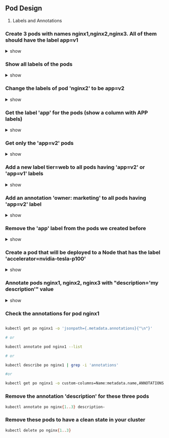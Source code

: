 ## Pod Design

1. Labels and Annotations

### Create 3 pods with names nginx1,nginx2,nginx3. All of them should have the label app=v1

<details> <summary> show </summary>

```bash
kubectl run nginx1 --image=nginx --restart=Never --labels=app=v1

kubectl run nginx2 --image=nginx --restart=Never --labels=app=v1

kubectl run nginx3 --image=nginx --restart=Never --labels=app=v1


# or,
for i in `seq 1 3` ; do kubectl run nginx$i --image=nginx --restart=Never -l app=v1 ; done
```

</details>

### Show all labels of the pods

<details> <summary> show </summary>

```bash
kubectl get po --show-labels
```

```bash
NAME     READY   STATUS    RESTARTS   AGE     LABELS
nginx1   1/1     Running   0          3m26s   app=v1
nginx2   1/1     Running   0          3m21s   app=v1
nginx3   1/1     Running   0          3m17s   app=v1
```

</details>

### Change the labels of pod 'nginx2' to be app=v2

<details> <summary> show </summary>

```bash
kubectl label po nginx2 app=v2 --overwrite
```

```bash
kubectl get po --show-labels

NAME     READY   STATUS    RESTARTS   AGE     LABELS
nginx1   1/1     Running   0          5m59s   app=v1
nginx2   1/1     Running   0          5m54s   app=v2
nginx3   1/1     Running   0          5m50s   app=v1
```

</details>

### Get the label 'app' for the pods (show a column with APP labels)

<details> <summary> show </summary>

```bash
kubectl get po -L app

or 

kubectl get po --label-columns=app

or

kubectl get po --label-columns app
```

</details>

### Get only the 'app=v2' pods

<details> <summary> show </summary>

```bash
kubectl get po -l app=v2

or

kubectl get po -l 'app in (v2)'

or

kubectl get po --selector=app=v2
```

</details>

### Add a new label tier=web to all pods having 'app=v2' or 'app=v1' labels

<details> <summary> show </summary>

```bash
kubectl label po -l "app in(v1,v2)" tier=web
```

```bash
kubectl get po --show-labels 

NAME     READY   STATUS    RESTARTS   AGE   LABELS
nginx1   1/1     Running   0          14m   app=v1,tier=web
nginx2   1/1     Running   0          13m   app=v2,tier=web
nginx3   1/1     Running   0          13m   app=v1,tier=web
```

</details>

### Add an annotation 'owner: marketing' to all pods having 'app=v2' label

<details> <summary> show </summary>

```bash
kubectl annotate po -l app=v2 owner=marketing
```

```bash
kubectl get po -l app=v2

NAME     READY   STATUS    RESTARTS   AGE
nginx2   1/1     Running   0          17m
```

```bash
Name:             nginx2
Namespace:        default
Priority:         0
Service Account:  default
Node:             minikube/192.168.49.2
Start Time:       Sat, 25 Mar 2023 09:45:55 +0530
Labels:           app=v2
                  tier=web
Annotations:      owner: marketing
Status:           Running
IP:               172.17.0.4
IPs:
  IP:  172.17.0.4
Containers:
  nginx2:
    Container ID:   docker://df2f191b8d0c5a1dc386c8d3eb8d9ce61907a4f588f4612dd462fd2799562c2d
    Image:          nginx
    Image ID:       docker-pullable://nginx@sha256:f4e3b6489888647ce1834b601c6c06b9f8c03dee6e097e13ed3e28c01ea3ac8c
    Port:           <none>
    Host Port:      <none>
    State:          Running
      Started:      Sat, 25 Mar 2023 09:46:00 +0530
    Ready:          True
    Restart Count:  0
    Environment:    <none>
    Mounts:
      /var/run/secrets/kubernetes.io/serviceaccount from kube-api-access-tzzx7 (ro)
Conditions:
  Type              Status
  Initialized       True 
  Ready             True 
  ContainersReady   True 
  PodScheduled      True 
Volumes:
  kube-api-access-tzzx7:
    Type:                    Projected (a volume that contains injected data from multiple sources)
    TokenExpirationSeconds:  3607
    ConfigMapName:           kube-root-ca.crt
    ConfigMapOptional:       <nil>
    DownwardAPI:             true
QoS Class:                   BestEffort
Node-Selectors:              <none>
Tolerations:                 node.kubernetes.io/not-ready:NoExecute op=Exists for 300s
                             node.kubernetes.io/unreachable:NoExecute op=Exists for 300s
Events:
  Type    Reason     Age   From               Message
  ----    ------     ----  ----               -------
  Normal  Scheduled  17m   default-scheduler  Successfully assigned default/nginx2 to minikube
  Normal  Pulling    17m   kubelet            Pulling image "nginx"
  Normal  Pulled     17m   kubelet            Successfully pulled image "nginx" in 4.308765496s
  Normal  Created    17m   kubelet            Created container nginx2
  Normal  Started    17m   kubelet            Started container nginx2
```

</details>

### Remove the 'app' label from the pods we created before

<details> <summary> show </summary>

```bash
kubectl label po nginx1 nginx2 nginx3 app-
# or
kubectl label po nginx{1..3} app-
# or
kubectl label po -l app app-
```

</details>


### Create a pod that will be deployed to a Node that has the label 'accelerator=nvidia-tesla-p100'

<details> <summary> show </summary>

Before new node selector add
```bash
kubectl get nodes --show-labels

NAME       STATUS   ROLES           AGE   VERSION   LABELS
minikube   Ready    control-plane   34m   v1.24.3   beta.kubernetes.io/arch=amd64,beta.kubernetes.io/os=linux,kubernetes.io/arch=amd64,kubernetes.io/hostname=minikube,kubernetes.io/os=linux,minikube.k8s.io/commit=62e108c3dfdec8029a890ad6d8ef96b6461426dc,minikube.k8s.io/name=minikube,minikube.k8s.io/primary=true,minikube.k8s.io/updated_at=2023_03_25T09_35_59_0700,minikube.k8s.io/version=v1.26.1,node-role.kubernetes.io/control-plane=,node.kubernetes.io/exclude-from-external-load-balancers=
```

New node selctor add
```bash
kubectl label nodes minikube accelerator=nvidia-tesla-p100
```

After new node selector add
```bash
kubectl get nodes --show-labels

NAME       STATUS   ROLES           AGE   VERSION   LABELS
minikube   Ready    control-plane   35m   v1.24.3   accelerator=nvidia-tesla-p100,beta.kubernetes.io/arch=amd64,beta.kubernetes.io/os=linux,kubernetes.io/arch=amd64,kubernetes.io/hostname=minikube,kubernetes.io/os=linux,minikube.k8s.io/commit=62e108c3dfdec8029a890ad6d8ef96b6461426dc,minikube.k8s.io/name=minikube,minikube.k8s.io/primary=true,minikube.k8s.io/updated_at=2023_03_25T09_35_59_0700,minikube.k8s.io/version=v1.26.1,node-role.kubernetes.io/control-plane=,node.kubernetes.io/exclude-from-external-load-balancers=
```

create new pod
```bash
kubectl run nginx4 --image=nginx --restart=Never --dry-run=client -o yaml > node-selector.yaml
```

Update pod to schedule pod in specific node
```bash
apiVersion: v1
kind: Pod
metadata:
  creationTimestamp: null
  labels:
    run: nginx4
  name: nginx4
spec:
  containers:
  - image: nginx
    name: nginx4
    resources: {}
  dnsPolicy: ClusterFirst
  restartPolicy: Never
  
  nodeSelector:
    accelerator: nvidia-tesla-p100
status: {}
```

or using node affinity
```bash
apiVersion: v1
kind: Pod
metadata:
  name: affinity-pod
spec:
  affinity:
    nodeAffinity:
      requiredDuringSchedulingIgnoredDuringExecution:
        nodeSelectorTerms:
        - matchExpressions:
          - key: accelerator
            operator: In
            values:
            - nvidia-tesla-p100
  containers:
  - image: nginx
    name: nginx4
    resources: {}
  dnsPolicy: ClusterFirst
  restartPolicy: Never
```

</details>

### Annotate pods nginx1, nginx2, nginx3 with "description='my description'" value

<details> <summary> show </summary>

```bash
kubectl annotate po nginx1 nginx2 nginx3 description='my description'

#or

kubectl annotate po nginx{1..3} description='my description'
```

</details>

### Check the annotations for pod nginx1

```bash

kubectl get po nginx1 -o 'jsonpath={.metadata.annotations}{"\n"}'

# or

kubectl annotate pod nginx1 --list

# or

kubectl describe po nginx1 | grep -i 'annotations'

#or

kubectl get po nginx1 -o custom-columns=Name:metadata.name,ANNOTATIONS:metadata.annotations
```

### Remove the annotation 'description' for these three pods

``` bash
kubectl annotate po nginx{1..3} description-
```

### Remove these pods to have a clean state in your cluster

```bash
kubectl delete po nginx{1..3}
```